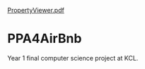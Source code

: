 [PropertyViewer.pdf](https://github.com/WilliamZard/PPA4AirBnb/files/6277070/PropertyViewer.pdf)
# PPA4AirBnb
Year 1 final computer science project at KCL.
